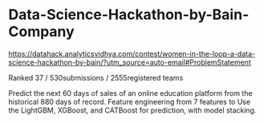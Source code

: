 # Data-Science-Hackathon-by-Bain-Company

https://datahack.analyticsvidhya.com/contest/women-in-the-loop-a-data-science-hackathon-by-bain/?utm_source=auto-email#ProblemStatement

Ranked 37 / 530submissions / 2555registered teams

Predict the next 60 days of sales of an online education platform from the historical 880 days of record. 
Feature engineering from 7 features to 
Use the LightGBM, XGBoost, and CATBoost for prediction, with model stacking. 
